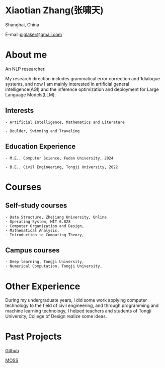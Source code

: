 
# Xiaotian Zhang(张啸天)

Shanghai, China

E-mail:piglaker@gmail.com

# About me

An NLP researcher.

My research direction includes grammatical error correction and 1dialogue systems, and now I am mainly interested in artificial general intelligence(AGI) and the inference optimization and deployment for Large Language Models(LLM).

## Interests

    - Artificial Intelligence, Mathematics and Literature 

    - Boulder, Swimming and Traveling

## Education Experience

    - M.E., Computer Science, Fudan University, 2024

    - B.E., Civil Engineering, Tongji University, 2022

# Courses

## Self-study courses

    · Data Structure, Zhejiang University, Online
    · Operating System, MIT 6.828
    · Computer Organization and Design, 
    · Mathematical Analysis, 
    · Introduction to Computing Theory, 

## Campus courses

    · Deep learning, Tongji University,
    · Numerical Computation, Tongji University,

# Other Experience

During my undergraduate years, I did some work applying computer technology to the field of civil engineering, and through programming and machine learning technology, I helped teachers and students of Tongji University, College of Design realize some ideas.

# Past Projects

[Github](https://github.com/piglaker)

[MOSS](https://txsun1997.github.io/blogs/moss.html)
